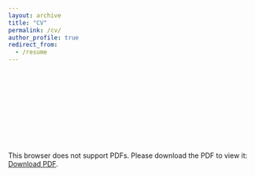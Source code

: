 ```yaml
---
layout: archive
title: "CV"
permalink: /cv/
author_profile: true
redirect_from:
  - /resume
---
```


<object data="https://reyesaldasoro.github.io/files/CV_Reyes_2021_05_06.pdf" type="application/pdf" width="700px" height="700px">
    <embed src="https://reyesaldasoro.github.io/files/CV_Reyes_2021_05_06.pdf">
        <p>This browser does not support PDFs. Please download the PDF to view it: <a href="https://reyesaldasoro.github.io/files/CV_Reyes_2021_05_06.pdf">Download PDF</a>.</p>
    </embed>
</object>
